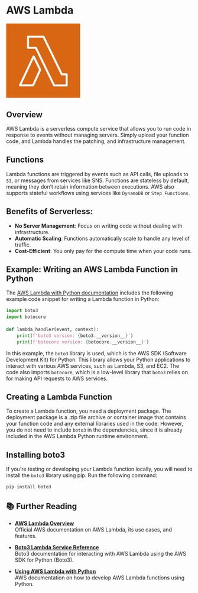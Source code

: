 # AWS Lambda

<img src="../../images/lambda.png" alt="lambda logo" width="200"/>

## Overview

AWS Lambda is a serverless compute service that allows you to run code in response to events without managing servers. Simply upload your function code, and Lambda handles the patching, and infrastructure management.

## Functions

Lambda functions are triggered by events such as API calls, file uploads to `S3`, or messages from services like SNS. Functions are stateless by default, meaning they don’t retain information between executions. AWS also supports stateful workflows using services like `DynamoDB` or `Step Functions`.

## Benefits of Serverless:

- **No Server Management**: Focus on writing code without dealing with infrastructure.
- **Automatic Scaling**: Functions automatically scale to handle any level of traffic.
- **Cost-Efficient**: You only pay for the compute time when your code runs.

## Example: Writing an AWS Lambda Function in Python

The [AWS Lambda with Python documentation](https://docs.aws.amazon.com/lambda/latest/dg/lambda-python.html) includes the following example code snippet for writing a Lambda function in Python:

```python
import boto3
import botocore

def lambda_handler(event, context):
    print(f'boto3 version: {boto3.__version__}')
    print(f'botocore version: {botocore.__version__}')
```

In this example, the `boto3` library is used, which is the AWS SDK (Software Development Kit) for Python. This library allows your Python applications to interact with various AWS services, such as Lambda, S3, and EC2. The code also imports `botocore`, which is a low-level library that `boto3` relies on for making API requests to AWS services.

## Creating a Lambda Function

To create a Lambda function, you need a deployment package. The deployment package is a .zip file archive or container image that contains your function code and any external libraries used in the code. However, you do not need to include `boto3` in the dependencies, since it is already included in the AWS Lambda Python runtime environment.

## Installing boto3

If you're testing or developing your Lambda function locally, you will need to install the `boto3` library using pip. Run the following command:

```bash
pip install boto3
```

## 📚 Further Reading

- **[AWS Lambda Overview](https://aws.amazon.com/lambda/)**  
  Official AWS documentation on AWS Lambda, its use cases, and features.

- **[Boto3 Lambda Service Reference](https://boto3.amazonaws.com/v1/documentation/api/latest/reference/services/lambda.html)**  
  Boto3 documentation for interacting with AWS Lambda using the AWS SDK for Python (Boto3).

- **[Using AWS Lambda with Python](https://docs.aws.amazon.com/lambda/latest/dg/lambda-python.html)**  
  AWS documentation on how to develop AWS Lambda functions using Python.
